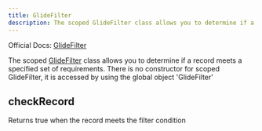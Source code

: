 ```yaml
---
title: GlideFilter
description: The scoped GlideFilter class allows you to determine if a record meets a specified set of requirements. There is no constructor for scoped GlideFilter, it is accessed by using the global object 'GlideFilter'
---
```

Official Docs: [GlideFilter](https://docs.servicenow.com/search?q=GlideFilter)

The scoped [GlideFilter](/reference/glidefilter/) class allows you to determine if a record meets a specified set of requirements. There is no constructor for scoped GlideFilter, it is accessed by using the global object 'GlideFilter'


## checkRecord
Returns true when the record meets the filter condition
